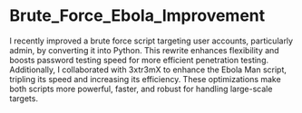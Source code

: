 # Brute_Force_Ebola_Improvement
I recently improved a brute force script targeting user accounts, particularly admin, by converting it into Python. This rewrite enhances flexibility and boosts password testing speed for more efficient penetration testing. Additionally, I collaborated with 3xtr3mX to enhance the Ebola Man script, tripling its speed and increasing its efficiency. These optimizations make both scripts more powerful, faster, and robust for handling large-scale targets.
